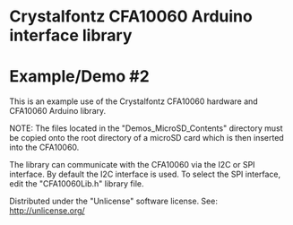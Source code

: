 # Crystalfontz CFA10060 Arduino interface library
#  Example/Demo #2

This is an example use of the Crystalfontz CFA10060
hardware and CFA10060 Arduino library.

NOTE:
The files located in the "Demos_MicroSD_Contents" directory
must be copied onto the root directory of a microSD card
which is then inserted into the CFA10060.

The library can communicate with the CFA10060 via the I2C
or SPI interface.
By default the I2C interface is used. To select the SPI
interface, edit the "CFA10060Lib.h" library file.

Distributed under the "Unlicense" software license.
See: http://unlicense.org/
